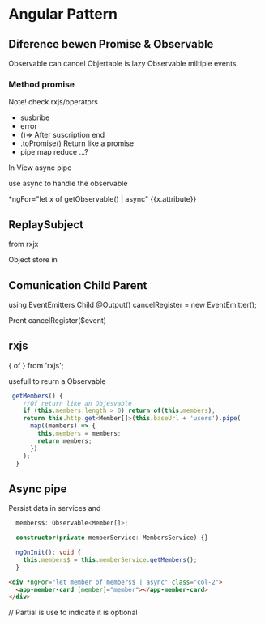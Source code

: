 # Angular Pattern

## Diference bewen Promise & Observable

Observable can cancel
Objertable is lazy
Observable miltiple events

### Method promise

Note! check rxjs/operators

- susbribe
- error
- ()=> After suscription end
- .toPromise() Return like a promise
- pipe
  map
  reduce
  ...?

In View async pipe

use async to handle the observable

\*ngFor="let x of getObservable() | async" {{x.attribute}}

## ReplaySubject

from rxjx

Object store in

## Comunication Child Parent

using EventEmitters
Child
@Output() cancelRegister = new EventEmitter();

Prent
cancelRegister(\$event)

## rxjs

{ of } from 'rxjs';

usefull to reurn a Observable

```ts
 getMembers() {
    //Of return like an Objesvable
    if (this.members.length > 0) return of(this.members);
    return this.http.get<Member[]>(this.baseUrl + 'users').pipe(
      map((members) => {
        this.members = members;
        return members;
      })
    );
  }
```

## Async pipe

Persist data in services and

```ts
  members$: Observable<Member[]>;

  constructor(private memberService: MembersService) {}

  ngOnInit(): void {
    this.members$ = this.memberService.getMembers();
  }
```

```html
<div *ngFor="let member of members$ | async" class="col-2">
  <app-member-card [member]="member"></app-member-card>
</div>
```

// Partial<Somethins> is use to indicate it is optional
